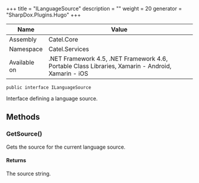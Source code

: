 

+++
title = "ILanguageSource" 
description = ""
weight = 20
generator = "SharpDox.Plugins.Hugo"
+++

Name|Value
---|---
Assembly|Catel.Core
Namespace|Catel.Services
Available on|.NET Framework 4.5, .NET Framework 4.6, Portable Class Libraries, Xamarin - Android, Xamarin - iOS

```
public interface ILanguageSource
```

Interface defining a language source.

## Methods

### GetSource()

Gets the source for the current language source.

#### Returns

The source string.

